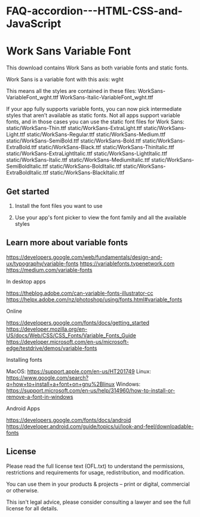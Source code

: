 # FAQ-accordion---HTML-CSS-and-JavaScript

Work Sans Variable Font
=======================

This download contains Work Sans as both variable fonts and static fonts.

Work Sans is a variable font with this axis:
  wght

This means all the styles are contained in these files:
  WorkSans-VariableFont_wght.ttf
  WorkSans-Italic-VariableFont_wght.ttf

If your app fully supports variable fonts, you can now pick intermediate styles
that aren’t available as static fonts. Not all apps support variable fonts, and
in those cases you can use the static font files for Work Sans:
  static/WorkSans-Thin.ttf
  static/WorkSans-ExtraLight.ttf
  static/WorkSans-Light.ttf
  static/WorkSans-Regular.ttf
  static/WorkSans-Medium.ttf
  static/WorkSans-SemiBold.ttf
  static/WorkSans-Bold.ttf
  static/WorkSans-ExtraBold.ttf
  static/WorkSans-Black.ttf
  static/WorkSans-ThinItalic.ttf
  static/WorkSans-ExtraLightItalic.ttf
  static/WorkSans-LightItalic.ttf
  static/WorkSans-Italic.ttf
  static/WorkSans-MediumItalic.ttf
  static/WorkSans-SemiBoldItalic.ttf
  static/WorkSans-BoldItalic.ttf
  static/WorkSans-ExtraBoldItalic.ttf
  static/WorkSans-BlackItalic.ttf

Get started
-----------

1. Install the font files you want to use

2. Use your app's font picker to view the font family and all the
available styles

Learn more about variable fonts
-------------------------------

  https://developers.google.com/web/fundamentals/design-and-ux/typography/variable-fonts
  https://variablefonts.typenetwork.com
  https://medium.com/variable-fonts

In desktop apps

  https://theblog.adobe.com/can-variable-fonts-illustrator-cc
  https://helpx.adobe.com/nz/photoshop/using/fonts.html#variable_fonts

Online

  https://developers.google.com/fonts/docs/getting_started
  https://developer.mozilla.org/en-US/docs/Web/CSS/CSS_Fonts/Variable_Fonts_Guide
  https://developer.microsoft.com/en-us/microsoft-edge/testdrive/demos/variable-fonts

Installing fonts

  MacOS: https://support.apple.com/en-us/HT201749
  Linux: https://www.google.com/search?q=how+to+install+a+font+on+gnu%2Blinux
  Windows: https://support.microsoft.com/en-us/help/314960/how-to-install-or-remove-a-font-in-windows

Android Apps

  https://developers.google.com/fonts/docs/android
  https://developer.android.com/guide/topics/ui/look-and-feel/downloadable-fonts

License
-------
Please read the full license text (OFL.txt) to understand the permissions,
restrictions and requirements for usage, redistribution, and modification.

You can use them in your products & projects – print or digital,
commercial or otherwise.

This isn't legal advice, please consider consulting a lawyer and see the full
license for all details.
